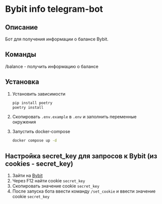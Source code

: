 # Bybit info telegram-bot

## Описание

Бот для получения информации о балансе Bybit.

## Команды

/balance - получить информацию о балансе

## Установка

1. Установить зависимости
    ```bash
    pip install poetry
    poetry install
    ```

2. Скопировать `.env.example` в `.env` и заполнить переменные окружения

3. Запустить docker-compose
    ```bash
    docker compose up -d
    ```

## Настройка secret_key для запросов к Bybit (из cookies - secret_key)

1. Зайти на [Bybit](https://www.bybit.com/)
2. Через F12 найти cookie `secret_key`
3. Скопировать значение cookie `secret_key`
4. После запуска бота ввести команду `/set_cookie` и ввести значение cookie `secret_key`
